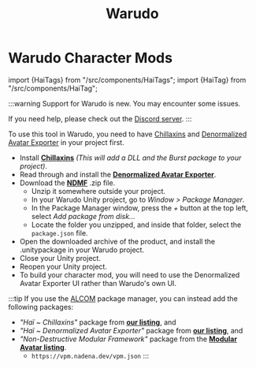﻿---
title: Warudo
---
# Warudo Character Mods
import {HaiTags} from "/src/components/HaiTags";
import {HaiTag} from "/src/components/HaiTag";

<HaiTags>
<HaiTag requiresWarudo={true} />
</HaiTags>

:::warning
Support for Warudo is new. You may encounter some issues.

If you need help, please check out the [Discord server](/docs/other/discord).
:::

To use this tool in Warudo, you need to have [Chillaxins](/docs/products/chillaxins) and [Denormalized Avatar Exporter](/docs/products/denormalized-avatar-exporter) in your project first.

- Install **[Chillaxins](/docs/products/chillaxins)** *(This will add a DLL and the Burst package to your project)*.
- Read through and install the **[Denormalized Avatar Exporter](/docs/products/denormalized-avatar-exporter)**.
- Download the **[NDMF](https://github.com/bdunderscore/ndmf/releases/tag/1.4.1)** .zip file.
    - Unzip it somewhere outside your project.
    - In your Warudo Unity project, go to *Window > Package Manager*.
    - In the Package Manager window, press the *+* button at the top left, select *Add package from disk...*
    - Locate the folder you unzipped, and inside that folder, select the `package.json` file.
- Open the downloaded archive of the product, and install the .unitypackage in your Warudo project.
- Close your Unity project.
- Reopen your Unity project.
- To build your character mod, you will need to use the Denormalized Avatar Exporter UI rather than Warudo's own UI.

:::tip
If you use the [ALCOM](/docs/products/listing) package manager, you can instead add the following packages:
- *"Haï ~ Chillaxins"* package from **[our listing](/docs/products/listing)**, and
- *"Haï ~ Denormalized Avatar Exporter"* package from **[our listing](/docs/products/listing)**, and
- *"Non-Destructive Modular Framework"* package from the **[Modular Avatar listing](https://modular-avatar.nadena.dev/)**.
    - `https://vpm.nadena.dev/vpm.json`
      :::